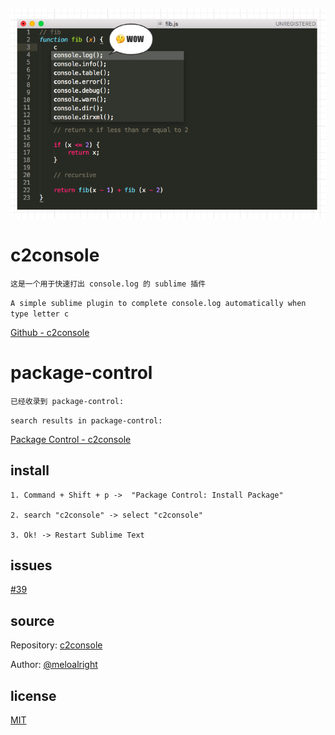 ![wow.png](./wow.png)    
    
     
     
     
# c2console   
   
`这是一个用于快速打出 console.log 的 sublime 插件`   
   
`A simple sublime plugin to complete console.log automatically when type letter c`    
    
    
[Github - c2console](https://github.com/meloalright/c2console)
   
   
   
   
# package-control    
   
`已经收录到 package-control:`   
   
`search results in package-control:`    
   
[Package Control - c2console](https://packagecontrol.io/search/c2console)    
   
   
   
   
## install   
   
```
1. Command + Shift + p ->  "Package Control: Install Package"

2. search "c2console" -> select "c2console"

3. Ok! -> Restart Sublime Text
```   
   
   
   
## issues       
   
[#39](https://github.com/ihodev/sublime-da-ui/issues/39)     
    
      
## source    
   
Repository: [c2console](https://github.com/meloalright/c2console)      
   
Author: [@meloalright](https://github.com/meloalright)   
   
   
## license   
   
[MIT](https://revolunet.mit-license.org/)   
